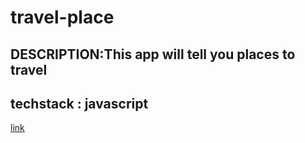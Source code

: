 # travel-place
##  DESCRIPTION:This app will tell you places to travel
## techstack : javascript
[link](https://7ikgxz.csb.app/)
